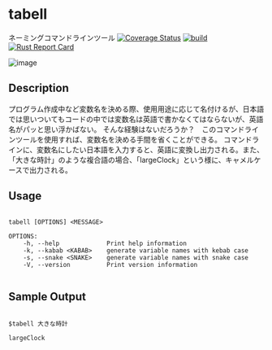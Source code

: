 # tabell
ネーミングコマンドラインツール
[![Coverage Status](https://coveralls.io/repos/github/hachimitsuboy/tabell/badge.svg?branch=main)](https://coveralls.io/github/hachimitsuboy/tabell?branch=main)
[![build](https://github.com/hachimitsuboy/tabell/actions/workflows/build.yml/badge.svg)](https://github.com/hachimitsuboy/tabell/actions/workflows/build.yml)
[![Rust Report Card](https://rust-reportcard.xuri.me/badge/github.com/hachimitsuboy/tabell)](https://rust-reportcard.xuri.me/report/github.com/hachimitsuboy/tabell)

![image](https://user-images.githubusercontent.com/39763423/167385385-cb4eb727-c7c4-48fa-b8af-4b4f30702c51.png)





## Description
プログラム作成中など変数名を決める際、使用用途に応じて名付けるが、日本語では思いついてもコードの中では変数名は英語で書かなくてはならないが、英語名がパッと思い浮かばない。
そんな経験はないだろうか？　このコマンドラインツールを使用すれば、変数名を決める手間を省くことができる。
コマンドラインに、変数名にしたい日本語を入力すると、英語に変換し出力される。また、「大きな時計」のような複合語の場合、「largeClock」という様に、キャメルケースで出力される。

## Usage

```

tabell [OPTIONS] <MESSAGE>

OPTIONS:
    -h, --help             Print help information
    -k, --kabab <KABAB>    generate variable names with kebab case
    -s, --snake <SNAKE>    generate variable names with snake case
    -V, --version          Print version information
    
```

## Sample Output
 
```

$tabell 大きな時計
  
largeClock

```



